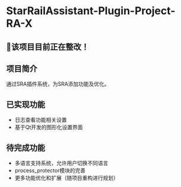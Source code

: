 
# StarRailAssistant-Plugin-Project-RA-X

## 🚧该项目目前正在整改！

## 项目简介  
通过SRA插件系统，为SRA添加功能及优化。

## 已实现功能
- 日志查看功能相关设置
- 基于Qt开发的图形化设置界面

## 待完成功能
- 多语言支持系统，允许用户切换不同语言
- process_protector模块的完善
- 更多功能优化和扩展（随项目重构进行规划）
